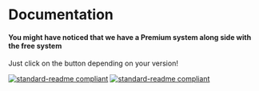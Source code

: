# Documentation

#### You might have noticed that we have a **Premium** system along side with the free system
Just click on the button depending on your version!

[![standard-readme compliant](https://img.shields.io/badge/Free-Documentation-inactive.svg?style=flat-square)](https://github.com/TheHQE/Empremix/tree/master/Documentation/Free)
[![standard-readme compliant](https://img.shields.io/badge/Premium-Documentation-blueviolet.svg?style=flat-square)](https://github.com/TheHQE/Empremix/tree/master/Documentation/Premium)
